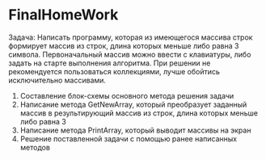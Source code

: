 # FinalHomeWork

Задача: Написать программу, которая из имеющегося массива строк формирует массив из строк, длина которых меньше либо равна 3 символа. Первоначальный массив можно ввести с клавиатуры, либо задать на старте выполнения алгоритма. При решении не рекомендуется пользоваться коллекциями, лучше обойтись исключительно массивами.

1. Составление блок-схемы основного метода решения задачи
2. Написание метода GetNewArray, который преобразует заданный массив в результирующий массив из строк, длина которых меньше либо равна 3
3. Написание метода PrintArray, который выводит массивы на экран
4. Решение поставленной задачи с помощью ранее написанных методов